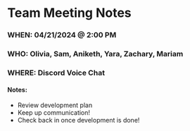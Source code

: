 # Team Meeting Notes
### WHEN: 04/21/2024 @ 2:00 PM
### WHO: Olivia, Sam, Aniketh, Yara, Zachary, Mariam 
### WHERE: Discord Voice Chat 

#### Notes:
- Review development plan
- Keep up communication!
- Check back in once development is done!
